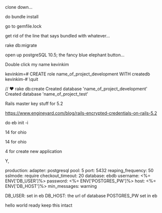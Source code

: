 clone down...

do bundle install

go to gemfile.lock

get rid of the line that says bundled with whatever...

rake db:migrate

open up postgreSQL 10.5; the fancy blue elephant button…

Double click my name kevinkim

kevinkim=# CREATE role name_of_project_development WITH createdb
kevinkim-# \quit

// ♥ rake db:create
Created database 'name_of_project_development'
Created database 'name_of_project_test'

Rails master key stuff for 5.2

https://www.engineyard.com/blog/rails-encrypted-credentials-on-rails-5.2



do eb init -i

14 for ohio

14 for ohio

4 for create new application

Y,

production:
  adapter: postgresql
  pool: 5
  port: 5432
  reaping_frequency: 50
  sslmode: require
  checkout_timeout: 20
  database: ebdb
  username: <%= ENV['DB_USER']%>
  password: <%= ENV['POSTGRES_PW']%>
  host: <%= ENV['DB_HOST']%>
  min_messages: warning

DB_USER: set in eb
DB_HOST: the url of database
POSTGRES_PW set in eb

hello world ready keep this intact
